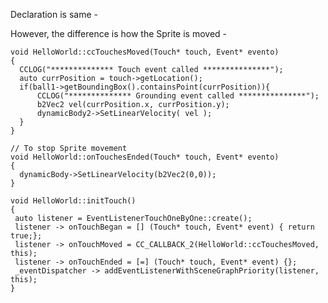 Declaration is same -

  
  However, the difference is how the Sprite is moved - 
  
    void HelloWorld::ccTouchesMoved(Touch* touch, Event* evento)
    {
      CCLOG("************** Touch event called ***************");
      auto currPosition = touch->getLocation();
      if(ball1->getBoundingBox().containsPoint(currPosition)){
          CCLOG("************** Grounding event called ***************");
          b2Vec2 vel(currPosition.x, currPosition.y);
          dynamicBody2->SetLinearVelocity( vel );
      }
    }
    
    // To stop Sprite movement
    void HelloWorld::onTouchesEnded(Touch* touch, Event* evento)
    {
      dynamicBody->SetLinearVelocity(b2Vec2(0,0));
    }
    
    void HelloWorld::initTouch()
    {   
     auto listener = EventListenerTouchOneByOne::create();
     listener -> onTouchBegan = [] (Touch* touch, Event* event) { return true;};
     listener -> onTouchMoved = CC_CALLBACK_2(HelloWorld::ccTouchesMoved, this);
     listener -> onTouchEnded = [=] (Touch* touch, Event* event) {};   
     _eventDispatcher -> addEventListenerWithSceneGraphPriority(listener, this);
    }
